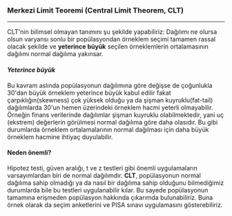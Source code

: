 ### Merkezi Limit Teoremi (Central Limit Theorem, CLT)

---
CLT'nin bilimsel olmayan tanımını şu şekilde yapabiliriz:
Dağılımı ne olursa olsun varyansı sonlu bir popülasyondan örneklem seçimi tamamen rassal olacak şekilde ve **yeterince büyük** seçilen örneklemlerin ortalamasının dağılımı normal 
dağılıma yakınsar.

#### _Yeterince büyük_
Bu kavram aslında popülasyonun dağılımına göre değişse de çoğunlukla 30'dan büyük örneklem yeterince büyük kabul  edilir fakat çarpıklığın(skewness) çok yüksek olduğu ya da şişman 
kuyruklu(fat-tail) dağılımlarda 30'un hemen üzerindeki örneklem hacmi yeterli olmayabilir. Örneğin finans verilerinde dağılımlar şişman kuyruklu olabilmektedir, yani uç (ekstrem) 
değerlerin görülmesi normal dağılıma göre daha olasıdır. Bu gibi durumlarda örneklem ortalamalarının normal dağılması için daha büyük örneklem hacmine ihtiyaç duyulabilir.

#### Neden önemli?
Hipotez testi, güven aralığı, t ve z testleri gibi önemli uygulamaların varsayımlardan biri de normal dağılımdır. **CLT**, popülasyonun normal dağılıma sahip olmadığı ya da nasıl 
bir dağılıma sahip olduğunu bilmediğimiz durumlarda bile bu testleri uygulanabilir kılar. Bu sayede popülasyonun tamamına erişmeden popülasyon hakkında çıkarımda bulunabiliriz. 
Buna örnek olarak da seçim anketlerini ve PISA sınavı uygulamasını gösterebiliriz.
